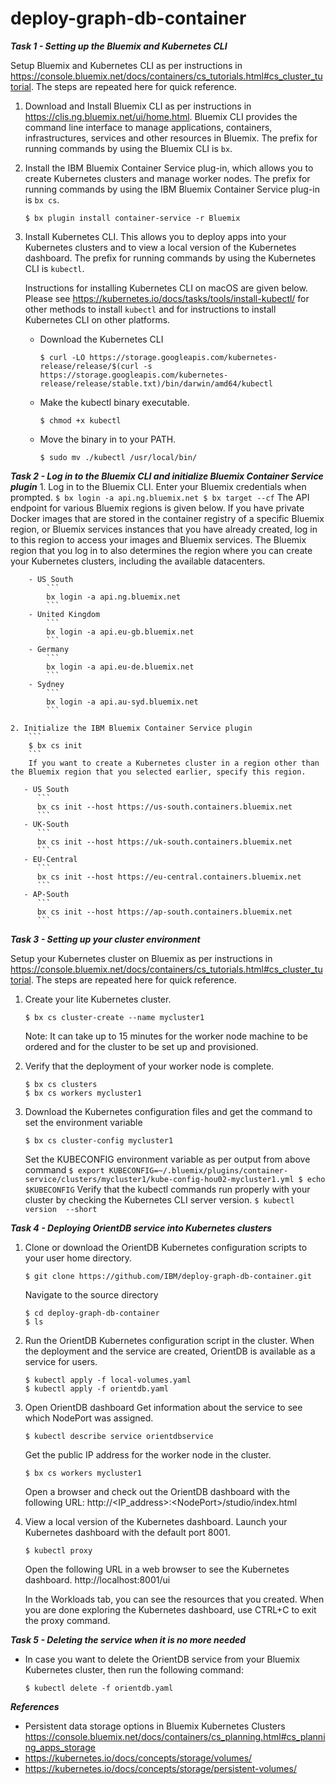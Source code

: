 # deploy-graph-db-container

***Task 1 - Setting up the Bluemix and Kubernetes CLI***

Setup Bluemix and Kubernetes CLI as per instructions in https://console.bluemix.net/docs/containers/cs_tutorials.html#cs_cluster_tutorial. The steps are repeated here for quick reference.

1. Download and Install Bluemix CLI as per instructions in https://clis.ng.bluemix.net/ui/home.html. Bluemix CLI provides the command line interface to manage applications, containers, infrastructures, services and other resources in Bluemix. The prefix for running commands by using the Bluemix CLI is `bx`.

2. Install the IBM Bluemix Container Service plug-in, which allows you to create Kubernetes clusters and manage worker nodes. The prefix for running commands by using the IBM Bluemix Container Service plug-in is `bx cs`.
   ```
   $ bx plugin install container-service -r Bluemix
   ```

3. Install Kubernetes CLI. This allows you to deploy apps into your Kubernetes clusters and to view a local version of the Kubernetes dashboard. The prefix for running commands by using the Kubernetes CLI is `kubectl`.

    Instructions for installing Kubernetes CLI on macOS are given below. Please see https://kubernetes.io/docs/tasks/tools/install-kubectl/ for other methods to install `kubectl` and for instructions to install Kubernetes CLI on other platforms.
   *  Download the Kubernetes CLI
      ```
      $ curl -LO https://storage.googleapis.com/kubernetes-release/release/$(curl -s https://storage.googleapis.com/kubernetes-release/release/stable.txt)/bin/darwin/amd64/kubectl
      ```
   * Make the kubectl binary executable.
      ```
      $ chmod +x kubectl
      ```
   *  Move the binary in to your PATH.
      ```
      $ sudo mv ./kubectl /usr/local/bin/
      ```

***Task 2 - Log in to the Bluemix CLI and initialize Bluemix Container Service plugin***
    1. Log in to the Bluemix CLI. Enter your Bluemix credentials when prompted.
        ```
        $ bx login -a api.ng.bluemix.net
        $ bx target --cf
        ```
        The API endpoint for various Bluemix regions is given below. If you have private Docker images that are stored in the container registry of a specific Bluemix region, or Bluemix services instances that you have already created, log in to this region to access your images and Bluemix services. The Bluemix region that you log in to also determines the region where you can create your Kubernetes clusters, including the available datacenters.

        - US South
            ```
            bx login -a api.ng.bluemix.net
            ```
        - United Kingdom
            ```
            bx login -a api.eu-gb.bluemix.net
            ```
        - Germany
            ```
            bx login -a api.eu-de.bluemix.net
            ```
        - Sydney
            ```
            bx login -a api.au-syd.bluemix.net
            ```

    2. Initialize the IBM Bluemix Container Service plugin
        ```
        $ bx cs init
        ```
        If you want to create a Kubernetes cluster in a region other than the Bluemix region that you selected earlier, specify this region.

       - US South
          ```
          bx cs init --host https://us-south.containers.bluemix.net
          ```
       - UK-South
          ```
          bx cs init --host https://uk-south.containers.bluemix.net
          ```
       - EU-Central
          ```
          bx cs init --host https://eu-central.containers.bluemix.net
          ```
       - AP-South
          ```
          bx cs init --host https://ap-south.containers.bluemix.net
          ```

***Task 3 - Setting up your cluster environment***

Setup your Kubernetes cluster on Bluemix as per instructions in https://console.bluemix.net/docs/containers/cs_tutorials.html#cs_cluster_tutorial. The steps are repeated here for quick reference.

1. Create your lite Kubernetes cluster.
    ```
    $ bx cs cluster-create --name mycluster1
    ```
    Note: It can take up to 15 minutes for the worker node machine to be ordered and for the cluster to be set up and provisioned.

2. Verify that the deployment of your worker node is complete.
    ```
    $ bx cs clusters
    $ bx cs workers mycluster1
    ```

3. Download the Kubernetes configuration files and get the command to set the environment variable
    ```
    $ bx cs cluster-config mycluster1
    ```
    Set the KUBECONFIG environment variable as per output from above command
        ```
        $ export KUBECONFIG=~/.bluemix/plugins/container-service/clusters/mycluster1/kube-config-hou02-mycluster1.yml
        $ echo $KUBECONFIG
        ```
    Verify that the kubectl commands run properly with your cluster by checking the Kubernetes CLI server version.
        ```
        $ kubectl version  --short
        ```

***Task 4 - Deploying OrientDB service into Kubernetes clusters***

1. Clone or download the OrientDB Kubernetes configuration scripts to your user home directory.
    ```
    $ git clone https://github.com/IBM/deploy-graph-db-container.git
    ```
    Navigate to the source directory
    ```
    $ cd deploy-graph-db-container
    $ ls
    ```

2. Run the OrientDB Kubernetes configuration script in the cluster. When the deployment and the service are created, OrientDB is available as a service for users.
    ```
    $ kubectl apply -f local-volumes.yaml
    $ kubectl apply -f orientdb.yaml
    ```

3. Open OrientDB dashboard
Get information about the service to see which NodePort was assigned.
    ```
    $ kubectl describe service orientdbservice
    ```
    Get the public IP address for the worker node in the cluster.
    ```
    $ bx cs workers mycluster1
    ```
    Open a browser and check out the OrientDB dashboard with the following URL: http://&lt;IP_address&gt;:&lt;NodePort&gt;/studio/index.html

4. View a local version of the Kubernetes dashboard.
    Launch your Kubernetes dashboard with the default port 8001.
    ```
    $ kubectl proxy
    ```
    Open the following URL in a web browser to see the Kubernetes dashboard.
    http://localhost:8001/ui

    In the Workloads tab, you can see the resources that you created. When you are done exploring the Kubernetes dashboard, use CTRL+C to exit the proxy command.


***Task 5 - Deleting the service when it is no more needed***

* In case you want to delete the OrientDB service from your Bluemix Kubernetes cluster, then run the following command:
    ```
    $ kubectl delete -f orientdb.yaml
    ```

***References***
* Persistent data storage options in Bluemix Kubernetes Clusters
https://console.bluemix.net/docs/containers/cs_planning.html#cs_planning_apps_storage
* https://kubernetes.io/docs/concepts/storage/volumes/
* https://kubernetes.io/docs/concepts/storage/persistent-volumes/
